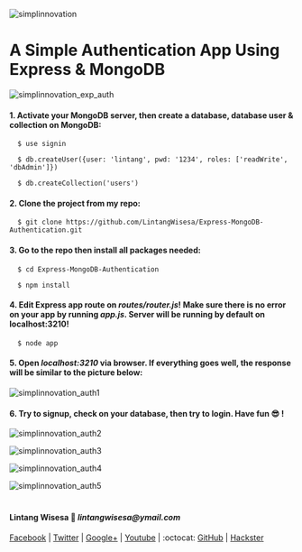 ![simplinnovation](https://4.bp.blogspot.com/-f7YxPyqHAzY/WJ6VnkvE0SI/AAAAAAAADTQ/0tDQPTrVrtMAFT-q-1-3ktUQT5Il9FGdQCLcB/s350/simpLINnovation1a.png)

# A Simple Authentication App Using Express & MongoDB

![simplinnovation_exp_auth](https://encrypted-tbn0.gstatic.com/images?q=tbn:ANd9GcSUFxJ1ez-eBv_9E3dctQFS0Sq-5E0b3uT3_ptUXYLoXvNUYJH2)

#### 1. Activate your MongoDB server, then create a database, database user & collection on MongoDB:

```shell
  $ use signin

  $ db.createUser({user: 'lintang', pwd: '1234', roles: ['readWrite', 'dbAdmin']})
    
  $ db.createCollection('users')
```

#### 2. Clone the project from my repo:

```shell
  $ git clone https://github.com/LintangWisesa/Express-MongoDB-Authentication.git
```

#### 3. Go to the repo then install all packages needed:

```shell
  $ cd Express-MongoDB-Authentication

  $ npm install
```

#### 4. Edit Express app route on _routes/router.js_! Make sure there is no error on your app by running _app.js_. Server will be running by default on localhost:3210!

```shell
  $ node app
```

#### 5. Open *localhost:3210* via browser. If everything goes well, the response will be similar to the picture below:

![simplinnovation_auth1](
https://raw.githubusercontent.com/LintangWisesa/Express-Authentication/master/picture/auth1.png)

#### 6. Try to signup, check on your database, then try to login. Have fun :sunglasses: !

![simplinnovation_auth2](
https://raw.githubusercontent.com/LintangWisesa/Express-Authentication/master/picture/auth2.png)

![simplinnovation_auth3](
https://raw.githubusercontent.com/LintangWisesa/Express-Authentication/master/picture/auth3.png)

![simplinnovation_auth4](
https://raw.githubusercontent.com/LintangWisesa/Express-Authentication/master/picture/auth4.png)

![simplinnovation_auth5](
https://raw.githubusercontent.com/LintangWisesa/Express-Authentication/master/picture/auth5.png)

#

#### Lintang Wisesa :love_letter: _lintangwisesa@ymail.com_

[Facebook](https://www.facebook.com/lintangbagus) | 
[Twitter](https://twitter.com/Lintang_Wisesa) |
[Google+](https://plus.google.com/u/0/+LintangWisesa1) |
[Youtube](https://www.youtube.com/user/lintangbagus) | 
:octocat: [GitHub](https://github.com/LintangWisesa) |
[Hackster](https://www.hackster.io/lintangwisesa)
